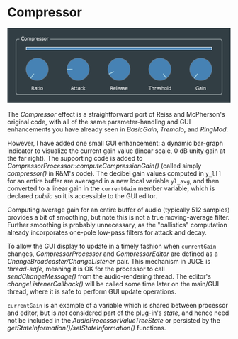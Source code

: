 # Compressor
![](Compressor.png)

The *Compressor* effect is a straightforward port of Reiss and McPherson's original code, with all of the same parameter-handling and GUI enhancements you have already seen in *BasicGain*, *Tremolo*, and *RingMod*.

However, I have added one small GUI enhancement: a dynamic bar-graph indicator to visualize the current gain value (linear scale, 0 dB unity gain at the far right). The supporting code is added to *CompressorProcessor::computeCompressionGain()* (called simply *compressor()* in R&M's code). The decibel gain values computed in `y_l[]` for an entire buffer are averaged in a new local variable `yl_avg`, and then converted to a linear gain in the `currentGain` member variable, which is declared *public* so it is accessible to the GUI editor.

Computing average gain for an entire buffer of audio (typically 512 samples) provides a bit of smoothing, but note this is not a true moving-average filter. Further smoothing is probably unnecessary, as the "ballistics" computation already incorporates one-pole low-pass filters for attack and decay.

 To allow the GUI display to update in a timely fashion when `currentGain` changes, *CompressorProcessor* and *CompressorEditor* are defined as a *ChangeBroadcaster/ChangeListener* pair. This mechanism in JUCE is *thread-safe*, meaning it is OK for the processor to call *sendChangeMessage()* from the audio-rendering thread. The editor's *changeListenerCallback()* will be called some time later on the main/GUI thread, where it is safe to perform GUI update operations.

`currentGain` is an example of a variable which is shared between processor and editor, but is *not* considered part of the plug-in's *state*, and hence need not be included in the *AudioProcessorValueTreeState* or persisted by the *getStateInformation()/setStateInformation()* functions.
